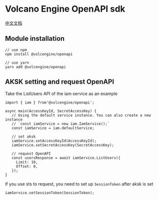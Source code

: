 # Volcano Engine OpenAPI sdk
[中文文档](./README.cn.md)
## Module installation
```
// use npm
npm install @volcengine/openapi

// use yarn
yarn add @volcengine/openapi
```
## AKSK setting and request OpenAPI
Take the ListUsers API of the iam service as an example
```
import { iam } from'@volcengine/openapi';

async main(AccessKeyId, SecretAccessKey) {
   // Using the default service instance. You can also create a new instance 
   // `const iamService = new iam.IamService();`
   const iamService = iam.defaultService;

   // set aksk
   iamService.setAccessKeyId(AccessKeyId);
   iamService.setSecretAccessKey(SecretAccessKey);
  
   // request OpenAPI
   const usersResponse = await iamService.ListUsers({
     Limit: 10,
     Offset: 0,
   });
}
```

If you use sts to request, you need to set up `SessionToken` after aksk is set
```
iamService.setSessionToken(SessionToken);
```